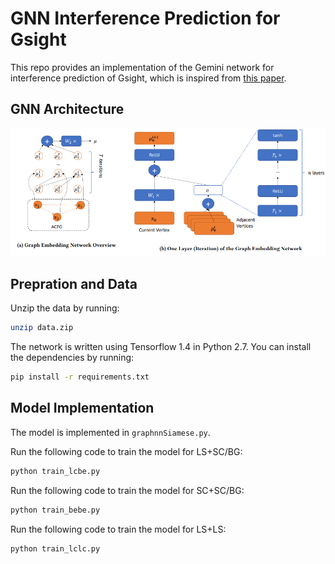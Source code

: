 # GNN Interference Prediction for Gsight
This repo provides an implementation of the Gemini network for interference prediction of Gsight, which is inspired from [this paper](https://arxiv.org/abs/1708.06525).

## GNN Architecture
![Image text](https://raw.githubusercontent.com/tjulym/gray/main/models/GNN-Structure2vec-GSight-master/architecture.png)


## Prepration and Data
Unzip the data by running:
```bash
unzip data.zip
```

The network is written using Tensorflow 1.4 in Python 2.7. You can install the dependencies by running:
```bash
pip install -r requirements.txt
```

## Model Implementation
The model is implemented in `graphnnSiamese.py`.

Run the following code to train the model for LS+SC/BG:
```bash
python train_lcbe.py 
```

Run the following code to train the model for SC+SC/BG:
```bash
python train_bebe.py 
```

Run the following code to train the model for LS+LS:
```bash
python train_lclc.py 
```
